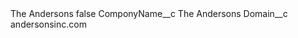 <?xml version="1.0" encoding="UTF-8"?>
<CustomMetadata xmlns="http://soap.sforce.com/2006/04/metadata" xmlns:xsi="http://www.w3.org/2001/XMLSchema-instance" xmlns:xsd="http://www.w3.org/2001/XMLSchema">
    <label>The Andersons</label>
    <protected>false</protected>
    <values>
        <field>ComponyName__c</field>
        <value xsi:type="xsd:string">The Andersons</value>
    </values>
    <values>
        <field>Domain__c</field>
        <value xsi:type="xsd:string">andersonsinc.com</value>
    </values>
</CustomMetadata>
